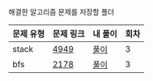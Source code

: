 해결한 알고리즘 문제를 저장할 폴더

|문제 유형|문제 링크|내 풀이|회차|
|----|----|----|----|
|stack|[4949](https://www.acmicpc.net/problem/4949)|[풀이](./4949.py)|3|
|bfs|[2178](https://www.acmicpc.net/problem/2178)|[풀이](./2178.py)|3|
